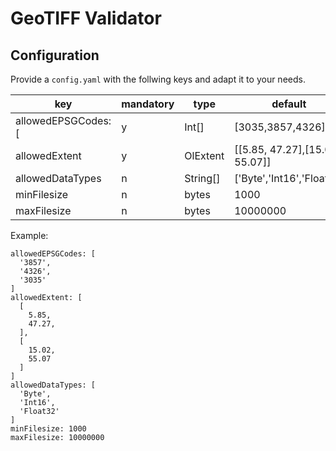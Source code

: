 # GeoTIFF Validator

## Configuration

Provide a `config.yaml` with the follwing keys and adapt it to your needs.

| key                 | mandatory | type     | default                          |
|---------------------|-----------|----------|----------------------------------|
| allowedEPSGCodes: [ | y         | Int[]    | [3035,3857,4326]                 |
| allowedExtent       | y         | OlExtent | [[5.85, 47.27],[15.02, 55.07]]   |
| allowedDataTypes    | n         | String[] | ['Byte','Int16','Float32'        |
| minFilesize         | n         | bytes    | 1000                             |
| maxFilesize         | n         | bytes    | 10000000                         |

Example:

```
allowedEPSGCodes: [
  '3857',
  '4326',
  '3035'
]
allowedExtent: [
  [
    5.85,
    47.27,
  ],
  [
    15.02,
    55.07
  ]
]
allowedDataTypes: [
  'Byte',
  'Int16',
  'Float32'
]
minFilesize: 1000
maxFilesize: 10000000

```